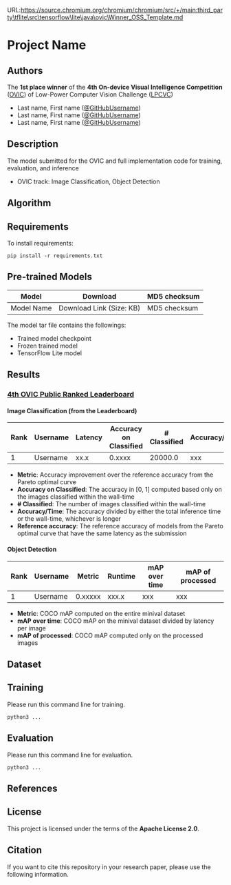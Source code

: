 URL:https://source.chromium.org/chromium/chromium/src/+/main:third_party\tflite\src\tensorflow\lite\java\ovic\Winner_OSS_Template.md
<!--
• This is a README.md template we encourage you to use when you release your model.
• There are general sections we added to this template for various ML models.
• You may need to add or remove sections depending on your needs.
-->

# Project Name

## Authors
The **1st place winner** of the **4th On-device Visual Intelligence Competition** ([OVIC](https://docs.google.com/document/d/1Rxm_N7dGRyPXjyPIdRwdhZNRye52L56FozDnfYuCi0k/edit#)) of Low-Power Computer Vision Challenge ([LPCVC](https://lpcv.ai/))

* Last name, First name ([@GitHubUsername](https://github.com/username))
* Last name, First name ([@GitHubUsername](https://github.com/username))
* Last name, First name ([@GitHubUsername](https://github.com/username))

## Description
<!-- Provide description of the model -->
The model submitted for the OVIC and full implementation code for training, evaluation, and inference

* OVIC track: Image Classification, Object Detection

## Algorithm
<!-- Provide details of the algorithms used -->

## Requirements
<!--
• Provide description of the model 
• Provide brief information of the algorithms used
-->

To install requirements:

```setup
pip install -r requirements.txt
```

## Pre-trained Models

| Model | Download | MD5 checksum |
|-------|----------|--------------|
| Model Name | Download Link (Size: KB) | MD5 checksum |

The model tar file contains the followings:
* Trained model checkpoint
* Frozen trained model
* TensorFlow Lite model

## Results

### [4th OVIC Public Ranked Leaderboard](https://lpcvc.ecn.purdue.edu/score_board_r4/?contest=round4)

#### Image Classification (from the Leaderboard)

| Rank | Username | Latency | Accuracy on Classified | # Classified | Accuracy/Time | Metric | Reference Accuracy |
|------|----------|---------|------------------------|--------------|---------------|--------|--------------------|
| 1 | Username | xx.x | 0.xxxx | 20000.0 | xxx | 0.xxxxx | 0.xxxxx |

 * **Metric**: Accuracy improvement over the reference accuracy from the Pareto optimal curve
 * **Accuracy on Classified**: The accuracy in [0, 1] computed based only on the images classified within the wall-time
 * **\# Classified**: The number of images classified within the wall-time
 * **Accuracy/Time**: The accuracy divided by either the total inference time or the wall-time, whichever is longer
 * **Reference accuracy**: The reference accuracy of models from the Pareto optimal curve that have the same latency as the submission

#### Object Detection

| Rank | Username | Metric | Runtime | mAP over time | mAP of processed |
|------|----------|--------|---------|---------------|------------------|
| 1 | Username | 0.xxxxx | xxx.x | xxx | xxx |

* **Metric**: COCO mAP computed on the entire minival dataset
* **mAP over time**: COCO mAP on the minival dataset divided by latency per image
* **mAP of processed**: COCO mAP computed only on the processed images

## Dataset
<!--
• Provide detailed information of the dataset used
-->

## Training
<!--
• Provide detailed training information (preprocessing, hyperparameters, random seeds, and environment) 
• Provide a command line example for training.
-->

Please run this command line for training.

```shell
python3 ...
```

## Evaluation
<!--
• Provide evaluation script with details of how to reproduce results.
• Describe data preprocessing / postprocessing steps
• Provide a command line example for evaluation.
-->

Please run this command line for evaluation.

```shell
python3 ...
```

## References
<!-- Link to references -->

## License
<!--
• Place your license text in a file named LICENSE.txt (or LICENSE.md) in the root of the repository.
• Please also include information about your license in this README.md file.
e.g., [Adding a license to a repository](https://help.github.com/en/github/building-a-strong-community/adding-a-license-to-a-repository)
-->

This project is licensed under the terms of the **Apache License 2.0**.

## Citation
<!--
If you want to make your repository citable, please follow the instructions at [Making Your Code Citable](https://guides.github.com/activities/citable-code/)
-->

If you want to cite this repository in your research paper, please use the following information.
